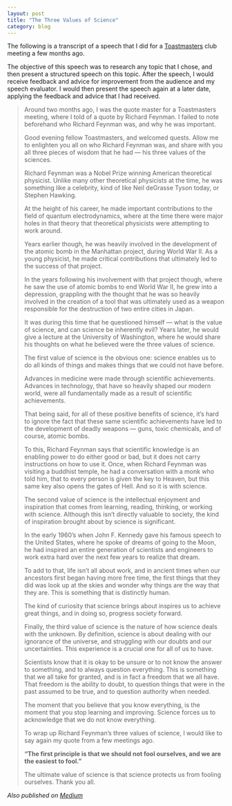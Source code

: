 ```yaml
---
layout: post
title: "The Three Values of Science"
category: blog
---
```


The following is a transcript of a speech that I did for a [Toastmasters](https://www.toastmasters.org/) club meeting a few months ago.

The objective of this speech was to research any topic that I chose, and then present a structured speech on this topic. After the speech, I would receive feedback and advice for improvement from the audience and my speech evaluator. I would then present the speech again at a later date, applying the feedback and advice that I had received.

> Around two months ago, I was the quote master for a Toastmasters meeting, where I told of a quote by Richard Feynman. I failed to note beforehand who Richard Feynman was, and why he was important.
>
> Good evening fellow Toastmasters, and welcomed quests. Allow me to enlighten you all on who Richard Feynman was, and share with you all three pieces of wisdom that he had — his three values of the sciences.
>
> Richard Feynman was a Nobel Prize winning American theoretical physicist. Unlike many other theoretical physicists at the time, he was something like a celebrity, kind of like Neil deGrasse Tyson today, or Stephen Hawking.
>
> At the height of his career, he made important contributions to the field of quantum electrodynamics, where at the time there were major holes in that theory that theoretical physicists were attempting to work around.
>
> Years earlier though, he was heavily involved in the development of the atomic bomb in the Manhattan project, during World War II. As a young physicist, he made critical contributions that ultimately led to the success of that project.
>
> In the years following his involvement with that project though, where he saw the use of atomic bombs to end World War II, he grew into a depression, grappling with the thought that he was so heavily involved in the creation of a tool that was ultimately used as a weapon responsible for the destruction of two entire cities in Japan.
>
> It was during this time that he questioned himself — what is the value of science, and can science be inherently evil?
Years later, he would give a lecture at the University of Washington, where he would share his thoughts on what he believed were the three values of science.
>
> The first value of science is the obvious one: science enables us to do all kinds of things and makes things that we could not have before.
>
> Advances in medicine were made through scientific achievements. Advances in technology, that have so heavily shaped our modern world, were all fundamentally made as a result of scientific achievements.
>
> That being said, for all of these positive benefits of science, it’s hard to ignore the fact that these same scientific achievements have led to the development of deadly weapons — guns, toxic chemicals, and of course, atomic bombs.
>
> To this, Richard Feynman says that scientific knowledge is an enabling power to do either good or bad, but it does not carry instructions on how to use it. Once, when Richard Feynman was visiting a buddhist temple, he had a conversation with a monk who told him, that to every person is given the key to Heaven, but this same key also opens the gates of Hell. And so it is with science.
>
> The second value of science is the intellectual enjoyment and inspiration that comes from learning, reading, thinking, or working with science. Although this isn’t directly valuable to society, the kind of inspiration brought about by science is significant.
>
> In the early 1960’s when John F. Kennedy gave his famous speech to the United States, where he spoke of dreams of going to the Moon, he had inspired an entire generation of scientists and engineers to work extra hard over the next few years to realize that dream.
>
> To add to that, life isn’t all about work, and in ancient times when our ancestors first began having more free time, the first things that they did was look up at the skies and wonder why things are the way that they are. This is something that is distinctly human.
>
> The kind of curiosity that science brings about inspires us to achieve great things, and in doing so, progress society forward.
>
> Finally, the third value of science is the nature of how science deals with the unknown. By definition, science is about dealing with our ignorance of the universe, and struggling with our doubts and our uncertainties. This experience is a crucial one for all of us to have.
>
> Scientists know that it is okay to be unsure or to not know the answer to something, and to always question everything. This is something that we all take for granted, and is in fact a freedom that we all have. That freedom is the ability to doubt, to question things that were in the past assumed to be true, and to question authority when needed.
>
> The moment that you believe that you know everything, is the moment that you stop learning and improving. Science forces us to acknowledge that we do not know everything.
>
> To wrap up Richard Feynman’s three values of science, I would like to say again my quote from a few meetings ago.
>
> **“The first principle is that we should not fool ourselves, and we are the easiest to fool.”**
>
> The ultimate value of science is that science protects us from fooling ourselves. Thank you all.

*Also published on [Medium](https://medium.com/@LeNPaul/the-three-values-of-science-2d5a6a273652)*
